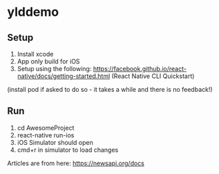 # ylddemo

## Setup
1) Install xcode
2) App only build for iOS
3) Setup using the following: https://facebook.github.io/react-native/docs/getting-started.html (React Native CLI Quickstart)

(install pod if asked to do so - it takes a while and there is no feedback!)

## Run
1) cd AwesomeProject
2) react-native run-ios
3) iOS Simulator should open
4) cmd+r in simulator to load changes

Articles are from here: https://newsapi.org/docs

